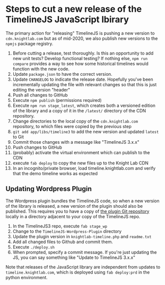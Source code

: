 # Steps to cut a new release of the TimelineJS JavaScript lbirary

The primary action for "releasing" TimelineJS is pushing a new version to `cdn.knightlab.com` but as of mid-2020, we also publish new versions to the `npmjs` package registry.

1. Before cutting a release, test thoroughly. Is this an opportunity to add new unit tests? Develop functional testing? If nothing else, `npm run compare` provides a way to see how some historical timelines would function with the new code.
1. Update `package.json` to have the correct version.
1. Update `CHANGELOG` to indicate the release date. Hopefully you've been incrementally updating the file with relevant changes so that this is just editing the version "header"
1. Push all changes to GitHub
1. Execute `npm publish` (permissions required)
1. Execute `npm run stage_latest`, which creates both a versioned edition of the library and a copy of it in the `/latest/` directory of the CDN repository.
1. Change directories to the local copy of the `cdn.knightlab.com` repository, to which files were copied by the previous step
1. `git add app/libs/timeline3` to add the new version and updated `latest` to Git
1. Commit those changes with a message like "TimelineJS 3.x.x"
1. Push changes to GitHub
1. (probably) activate the virtual environment which can publish to the CDN
1. execute `fab deploy` to copy the new files up to the Knight Lab CDN
1. In an incognito/private browser, load timeline.knightlab.com and verify that the demo timeline works as expected

## Updating Wordpress Plugin

The Wordpress plugin bundles the TimelineJS code, so when a new version of the library is released, a new version of the plugin should also be published. This requires you to have a copy of [the plugin Git repository](https://github.com/NUKnightLab/TimelineJS-Wordpress-Plugin) locally in a directory adjacent to your copy of the TimelineJS repo.

1. In the TimelineJS3 repo, execute `fab stage_wp`
1. Change to the `TimelineJS-Wordpress-Plugin` directory
1. Update the plugin version in `knightlab-timeline.php` and `readme.txt`
1. Add all changed files to Github and commit them.
1. Execute `./deploy.sh`
1. When prompted, specify a commit message. If you're just updating the JS, you can say something like "Update to TimelineJS 3.x.x"



Note that releases of the JavaScript library are independent from updates to `timeline.knightlab.com`, which is deployed using `fab deploy:prd` in the python environment. 
